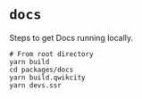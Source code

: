 # `docs`

Steps to get Docs running locally.

```
# From root directory
yarn build
cd packages/docs
yarn build.qwikcity
yarn devs.ssr
```
